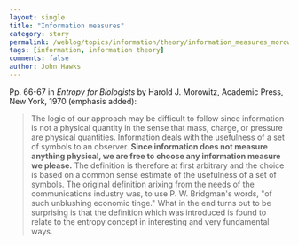 ```yaml
---
layout: single 
title: "Information measures" 
category: story
permalink: /weblog/topics/information/theory/information_measures_morowitz_citation_2007.html
tags: [information, information theory] 
comments: false 
author: John Hawks 
---
```



<p>
Pp. 66-67 in <i>Entropy for Biologists</i> by Harold J. Morowitz, Academic Press, New York, 1970 (emphasis added):
</p>

<blockquote>The logic of our approach may be difficult to follow since information is not a physical quantity in the sense that mass, charge, or pressure are physical quantities. Information deals with the usefulness of a set of symbols to an observer. <b>Since information does not measure anything physical, we are free to choose any information measure we please.</b> The definition is therefore at first arbitrary and the choice is based on a common sense estimate of the usefulness of a set of symbols. The original definition arixing from the needs of the communications industry was, to use P. W. Bridgman's words, "of such unblushing economic tinge." What in the end turns out to be surprising is that the definition which was introduced is found to relate to the entropy concept in interesting and very fundamental ways.</blockquote>

